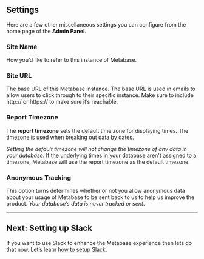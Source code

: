 
## Settings
Here are a few other miscellaneous settings you can configure from the home page of the **Admin Panel**.

### Site Name
How you’d like to refer to this instance of Metabase.

### Site URL
The base URL of this Metabase instance. The base URL is used in emails to allow users to click through to their specific instance. Make sure to include http:// or https:// to make sure it’s reachable.

### Report Timezone
The **report timezone** sets the default time zone for displaying times. The timezone is used when breaking out data by dates.  

*Setting the default timezone will not change the timezone of any data in your database*. If the underlying times in your database aren't assigned to a timezone, Metabase will use the report timezone as the default timezone.  

### Anonymous Tracking
This option turns determines whether or not you allow anonymous data about your usage of Metabase to be sent back to us to help us improve the product. *Your database’s data is never tracked or sent*.


---
## Next: Setting up Slack
If you want to use Slack to enhance the Metabase experience then lets do that now. Let’s learn [how to setup Slack](07-setting-up-slack.md).
